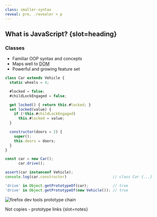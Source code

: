 ```yaml
---
class: smaller-syntax
reveal: pre, .revealer > p
---
```

## What is JavaScript? {slot=heading}

### Classes

<div class="revealer">

- Familiar OOP syntax and concepts
- Maps well to <abbr title="document object model">DOM</abbr>
- Powerful and growing feature set

```js
class Car extends Vehicle {
  static wheels = 4;

  #locked = false;
  #childLockEngaged = false;

  get locked() { return this.#locked; }
  set locked(value) {
    if (!this.#childLockEngaged)
      this.#locked = value;
  }

  constructor(doors = 2) {
    super();
    this.doors = doors;
  }
}
```

```js
const car = new Car();
      car.drive();

assert(car instanceof Vehicle);
console.log(car.constructor)                     // class Car {...}

'drive' in Object.getPrototypeOf(car);           // true
'drive' in Object.getPrototypeOf(new Vehicle()); // true
```

![firefox dev tools prototype chain](prototypes.png)

</div>

Not copies - prototype links {slot=notes}
